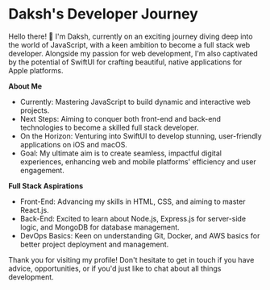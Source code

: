 <h1>Daksh's Developer Journey</h1>
<p>
  Hello there! 👋 I'm Daksh, currently on an exciting journey diving deep into the world of JavaScript, with a keen ambition to become a full stack web developer. Alongside my     passion for web development, I'm also captivated by the potential of SwiftUI for crafting beautiful, native applications for Apple platforms.
</p>

<p><b>About Me</b></p>
<ul>
  <li>Currently: Mastering JavaScript to build dynamic and interactive web projects.</li>
  <li>Next Steps: Aiming to conquer both front-end and back-end technologies to become a skilled full stack developer.</li>
  <li>On the Horizon: Venturing into SwiftUI to develop stunning, user-friendly applications on iOS and macOS.</li>
  <li>Goal: My ultimate aim is to create seamless, impactful digital experiences, enhancing web and mobile platforms' efficiency and user engagement.</li>
</ul>

<p><b>Full Stack Aspirations</b></p>
<ul>
  <li>Front-End: Advancing my skills in HTML, CSS, and aiming to master React.js.</li>
  <li>Back-End: Excited to learn about Node.js, Express.js for server-side logic, and MongoDB for database management.</li>
  <li>DevOps Basics: Keen on understanding Git, Docker, and AWS basics for better project deployment and management.</li>
</ul>

<p>Thank you for visiting my profile! Don't hesitate to get in touch if you have advice, opportunities, or if you'd just like to chat about all things development.</p>
